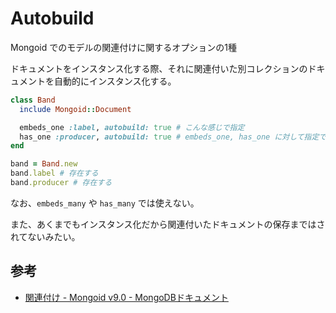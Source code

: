 # Autobuild

Mongoid でのモデルの関連付けに関するオプションの1種

ドキュメントをインスタンス化する際、それに関連付いた別コレクションのドキュメントを自動的にインスタンス化する。

```rb
class Band
  include Mongoid::Document

  embeds_one :label, autobuild: true # こんな感じで指定
  has_one :producer, autobuild: true # embeds_one, has_one に対して指定できる
end

band = Band.new
band.label # 存在する
band.producer # 存在する
```

なお、`embeds_many` や `has_many` では使えない。

また、あくまでもインスタンス化だから関連付いたドキュメントの保存まではされてないみたい。

## 参考

- [関連付け - Mongoid v9.0 - MongoDBドキュメント](https://www.mongodb.com/ja-jp/docs/mongoid/current/data-modeling/associations/#autobuild)
